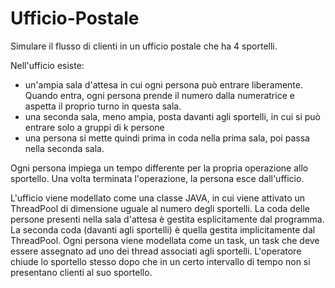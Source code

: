 # Ufficio-Postale

Simulare il flusso di clienti in un ufficio postale che ha 4 sportelli. 

Nell'ufficio esiste:
- un'ampia sala d'attesa in cui ogni persona può entrare liberamente. Quando entra, ogni persona prende il numero dalla numeratrice e aspetta il proprio turno in questa sala.
- una seconda sala, meno ampia, posta davanti agli sportelli, in cui si può entrare solo a gruppi di k persone
- una persona si mette quindi prima in coda nella prima sala, poi passa nella seconda sala.

Ogni persona impiega un tempo differente per la propria operazione allo sportello. 
Una volta terminata l'operazione, la persona esce dall'ufficio.

L'ufficio viene modellato come una classe JAVA, in cui viene attivato un ThreadPool di dimensione uguale al numero degli sportelli.
La coda delle persone presenti nella sala d'attesa è gestita esplicitamente dal programma.
La seconda coda (davanti agli sportelli) è quella gestita implicitamente dal ThreadPool.
Ogni persona viene modellata come un task, un task che deve essere assegnato ad uno dei thread associati agli sportelli.
L'operatore chiude lo sportello stesso dopo che in un certo intervallo di tempo non si presentano clienti al suo sportello.
